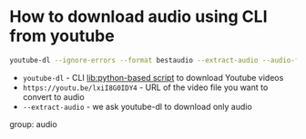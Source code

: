 # How to download audio using CLI from youtube

```bash
youtube-dl --ignore-errors --format bestaudio --extract-audio --audio-format mp3 --audio-quality 160K https://youtu.be/lxiI8G0IDY4
```

- `youtube-dl` - CLI [lib:python-based script](https://github.com/ytdl-org/youtube-dl/blob/master/README.md#readme) to download Youtube videos
- `https://youtu.be/lxiI8G0IDY4` - URL of the video file you want to convert to audio
- `--extract-audio` - we ask youtube-dl to download only audio

group: audio


